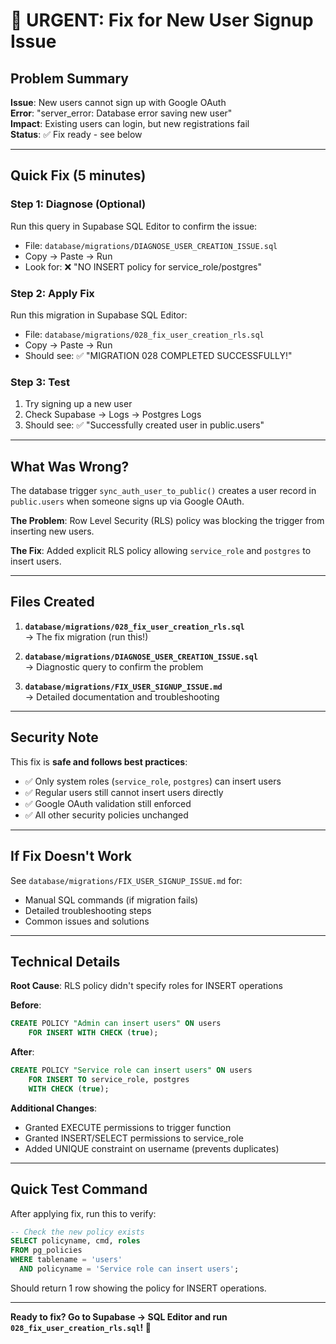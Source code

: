 # 🚨 URGENT: Fix for New User Signup Issue

## Problem Summary

**Issue**: New users cannot sign up with Google OAuth  
**Error**: "server_error: Database error saving new user"  
**Impact**: Existing users can login, but new registrations fail  
**Status**: ✅ Fix ready - see below

---

## Quick Fix (5 minutes)

### Step 1: Diagnose (Optional)
Run this query in Supabase SQL Editor to confirm the issue:
- File: `database/migrations/DIAGNOSE_USER_CREATION_ISSUE.sql`
- Copy → Paste → Run
- Look for: ❌ "NO INSERT policy for service_role/postgres"

### Step 2: Apply Fix
Run this migration in Supabase SQL Editor:
- File: `database/migrations/028_fix_user_creation_rls.sql`
- Copy → Paste → Run  
- Should see: ✅ "MIGRATION 028 COMPLETED SUCCESSFULLY!"

### Step 3: Test
1. Try signing up a new user
2. Check Supabase → Logs → Postgres Logs
3. Should see: ✅ "Successfully created user in public.users"

---

## What Was Wrong?

The database trigger `sync_auth_user_to_public()` creates a user record in `public.users` when someone signs up via Google OAuth.

**The Problem**: Row Level Security (RLS) policy was blocking the trigger from inserting new users.

**The Fix**: Added explicit RLS policy allowing `service_role` and `postgres` to insert users.

---

## Files Created

1. **`database/migrations/028_fix_user_creation_rls.sql`**  
   → The fix migration (run this!)

2. **`database/migrations/DIAGNOSE_USER_CREATION_ISSUE.sql`**  
   → Diagnostic query to confirm the problem

3. **`database/migrations/FIX_USER_SIGNUP_ISSUE.md`**  
   → Detailed documentation and troubleshooting

---

## Security Note

This fix is **safe and follows best practices**:
- ✅ Only system roles (`service_role`, `postgres`) can insert users
- ✅ Regular users still cannot insert users directly
- ✅ Google OAuth validation still enforced
- ✅ All other security policies unchanged

---

## If Fix Doesn't Work

See `database/migrations/FIX_USER_SIGNUP_ISSUE.md` for:
- Manual SQL commands (if migration fails)
- Detailed troubleshooting steps
- Common issues and solutions

---

## Technical Details

**Root Cause**: RLS policy didn't specify roles for INSERT operations

**Before**:
```sql
CREATE POLICY "Admin can insert users" ON users
    FOR INSERT WITH CHECK (true);
```

**After**:
```sql
CREATE POLICY "Service role can insert users" ON users
    FOR INSERT TO service_role, postgres
    WITH CHECK (true);
```

**Additional Changes**:
- Granted EXECUTE permissions to trigger function
- Granted INSERT/SELECT permissions to service_role
- Added UNIQUE constraint on username (prevents duplicates)

---

## Quick Test Command

After applying fix, run this to verify:

```sql
-- Check the new policy exists
SELECT policyname, cmd, roles 
FROM pg_policies 
WHERE tablename = 'users' 
  AND policyname = 'Service role can insert users';
```

Should return 1 row showing the policy for INSERT operations.

---

**Ready to fix? Go to Supabase → SQL Editor and run `028_fix_user_creation_rls.sql`! 🚀**

